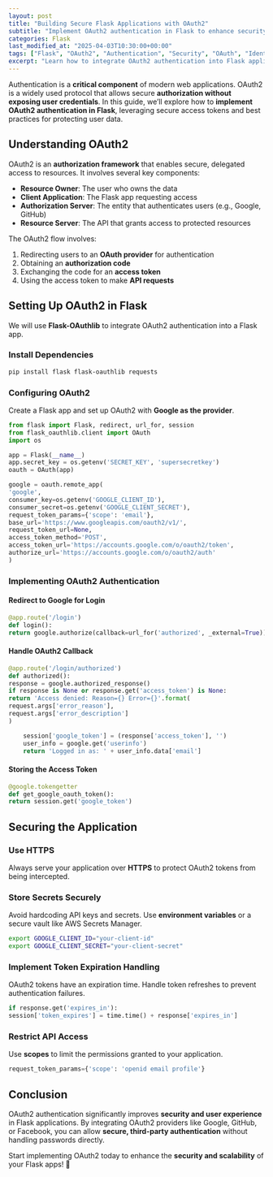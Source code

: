 ```yaml
---
layout: post
title: "Building Secure Flask Applications with OAuth2"
subtitle: "Implement OAuth2 authentication in Flask to enhance security and user management"
categories: Flask
last_modified_at: "2025-04-03T10:30:00+00:00"
tags: ["Flask", "OAuth2", "Authentication", "Security", "OAuth", "Identity Management"]
excerpt: "Learn how to integrate OAuth2 authentication into Flask applications for secure user authentication. Explore best practices, security considerations, and implementation techniques."
---
```

Authentication is a **critical component** of modern web applications. OAuth2 is a widely used protocol that allows secure **authorization without exposing user credentials**. In this guide, we’ll explore how to **implement OAuth2 authentication in Flask**, leveraging secure access tokens and best practices for protecting user data.

## Understanding OAuth2

OAuth2 is an **authorization framework** that enables secure, delegated access to resources. It involves several key components:

- **Resource Owner**: The user who owns the data
- **Client Application**: The Flask app requesting access
- **Authorization Server**: The entity that authenticates users (e.g., Google, GitHub)
- **Resource Server**: The API that grants access to protected resources

The OAuth2 flow involves:

1. Redirecting users to an **OAuth provider** for authentication
2. Obtaining an **authorization code**
3. Exchanging the code for an **access token**
4. Using the access token to make **API requests**

## Setting Up OAuth2 in Flask

We will use **Flask-OAuthlib** to integrate OAuth2 authentication into a Flask app.

### Install Dependencies

```sh
pip install flask flask-oauthlib requests
```

### Configuring OAuth2

Create a Flask app and set up OAuth2 with **Google as the provider**.

```python
from flask import Flask, redirect, url_for, session
from flask_oauthlib.client import OAuth
import os

app = Flask(__name__)
app.secret_key = os.getenv('SECRET_KEY', 'supersecretkey')
oauth = OAuth(app)

google = oauth.remote_app(
'google',
consumer_key=os.getenv('GOOGLE_CLIENT_ID'),
consumer_secret=os.getenv('GOOGLE_CLIENT_SECRET'),
request_token_params={'scope': 'email'},
base_url='https://www.googleapis.com/oauth2/v1/',
request_token_url=None,
access_token_method='POST',
access_token_url='https://accounts.google.com/o/oauth2/token',
authorize_url='https://accounts.google.com/o/oauth2/auth'
)
```

### Implementing OAuth2 Authentication

#### Redirect to Google for Login

```python
@app.route('/login')
def login():
return google.authorize(callback=url_for('authorized', _external=True))
```

#### Handle OAuth2 Callback

```python
@app.route('/login/authorized')
def authorized():
response = google.authorized_response()
if response is None or response.get('access_token') is None:
return 'Access denied: Reason={} Error={}'.format(
request.args['error_reason'],
request.args['error_description']
)

    session['google_token'] = (response['access_token'], '')
    user_info = google.get('userinfo')
    return 'Logged in as: ' + user_info.data['email']
```

#### Storing the Access Token

```python
@google.tokengetter
def get_google_oauth_token():
return session.get('google_token')
```

## Securing the Application

### Use HTTPS

Always serve your application over **HTTPS** to protect OAuth2 tokens from being intercepted.

### Store Secrets Securely

Avoid hardcoding API keys and secrets. Use **environment variables** or a secure vault like AWS Secrets Manager.

```sh
export GOOGLE_CLIENT_ID="your-client-id"
export GOOGLE_CLIENT_SECRET="your-client-secret"
```

### Implement Token Expiration Handling

OAuth2 tokens have an expiration time. Handle token refreshes to prevent authentication failures.

```python
if response.get('expires_in'):
session['token_expires'] = time.time() + response['expires_in']
```

### Restrict API Access

Use **scopes** to limit the permissions granted to your application.

```python
request_token_params={'scope': 'openid email profile'}
```

## Conclusion

OAuth2 authentication significantly improves **security and user experience** in Flask applications. By integrating OAuth2 providers like Google, GitHub, or Facebook, you can allow **secure, third-party authentication** without handling passwords directly.

Start implementing OAuth2 today to enhance the **security and scalability** of your Flask apps! 🚀  
